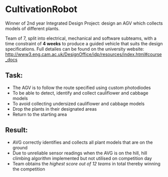 # CultivationRobot
Winner of 2nd year Integrated Design Project: design an AGV which collects models of different plants.


Team of 7, split into electrical, mechanical and software subteams, with a time constraint of **4 weeks** to produce a guided vehicle that suits the design specifications. Full detailes can be found on the university website:
http://www3.eng.cam.ac.uk/DesignOffice/idp/resources/index.html#course_docs

## Task:
* The AGV is to follow the route specified using custom photodiodes
* To be able to detect, identify and collect cauliflower and cabbage models
* To avoid collecting undersized cauliflower and cabbage models
* Drop the plants in their designated areas
* Return to the starting area

## Result:
* AVG correctly identifies and collects all plant models that are on the ground
* Due to unreliable sensor readings when the AVG is on the hill, hill climbing algorithm implemented but not utilised on competition day
* Team obtains the *highest score out of 12 teams* in total thereby winning the competition

